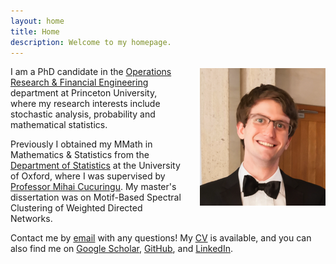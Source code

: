 ```yaml
---
layout: home
title: Home
description: Welcome to my homepage.
---
```


<img style="float: right; padding-left: 30px; padding-top: 3px;"
src="/assets/graphics/images_home/profile_small.png">

I am a PhD candidate in the
[Operations Research & Financial Engineering](https://orfe.princeton.edu/)
department at Princeton University, where
my research interests include stochastic analysis, probability and mathematical statistics.

Previously I obtained my MMath in Mathematics & Statistics from the
[Department of Statistics](https://www.stats.ox.ac.uk/)
at the University of Oxford, where I was supervised by
[Professor Mihai Cucuringu](https://scholar.google.com/citations?user=GFvVRzwAAAAJ&hl=en).
My master's dissertation was on Motif-Based Spectral Clustering of
Weighted Directed Networks.

Contact me by
[email](mailto:wgu2@princeton.edu)
with any questions!
My
[CV](/assets/files/WGUnderwood.pdf)
is available, and you can also find me on
[Google Scholar](https://scholar.google.co.uk/citations?user=4rtNN4wAAAAJ&hl=en),
[GitHub](https://github.com/WGUNDERWOOD), and
[LinkedIn](https://www.linkedin.com/in/will--underwood/).
